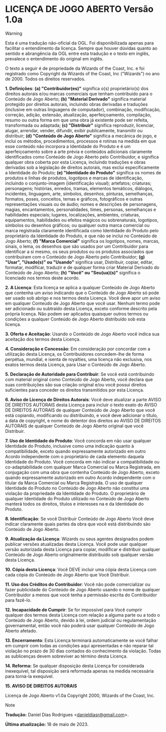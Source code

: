 # LICENÇA DE JOGO ABERTO Versão 1.0a

> [!Warning]
> Esta é uma tradução não-oficial da OGL. Foi disponibilizada apenas para facilitar o entendimento da licença. Sempre que houver dúvidas quanto ao sentido e abrangência da OGL entre esta tradução e o texto em inglês, prevalece o entendimento do original em inglês.

O texto a seguir é de propriedade da Wizards of the Coast, Inc. e foi
registrado como Copyright da Wizards of the Coast, Inc ("Wizards") no
ano de 2000. Todos os direitos reservados.

**1. Definições**: **(a) "Contribuidor(es)"** significa o(s)
proprietário(s) dos direitos autorais e/ou marcas comerciais que tenham
contribuído para o Conteúdo de Jogo Aberto; **(b) "Material Derivado"**
significa material protegido por direitos autorais, incluindo obras
derivadas e traduções (inclusive em outras linguagens de computador),
combinação, modificação, correção, adição, extensão, atualização,
aperfeiçoamento, compilação, resumo ou outra forma em que uma obra já
existente pode ser refeita, transformada ou adaptada; **(c)
"Distribuir"** significa reproduzir, licenciar, alugar, arrendar,
vender, difundir, exibir publicamente, transmitir ou distribuir; **(d)
"Conteúdo de Jogo Aberto"** significa a mecânica de jogo, e inclui os
métodos, procedimentos, processos e rotinas na medida em que esse
conteúdo não incorpora a Identidade do Produto e é um aperfeiçoamento
sobre a arte prévia e conteúdos adicionais claramente identificados como
Conteúdo de Jogo Aberto pelo Contribuidor, e significa qualquer obra
coberta por esta Licença, incluindo traduções e obras derivadas sob a
legislação de direitos autorais, mas exclui especificamente a Identidade
do Produto; **(e) "Identidade do Produto"** significa os nomes de
produtos e linhas de produtos, logotipos e marcas de identificação,
incluindo o conjunto-imagem (identificação visual); artefatos;
criaturas; personagens; histórias, enredos, tramas, elementos temáticos,
diálogos, incidentes, linguagem, arte, símbolos, desenhos, pinturas,
semelhanças, formatos, poses, conceitos, temas e gráficos, fotográficos
e outras representações visuais ou de áudio; nomes e descrições de
personagens, magias, encantamentos, personalidades, times, personas,
semelhanças e habilidades especiais; lugares, localizações, ambientes,
criaturas, equipamentos, habilidades ou efeitos mágicos ou
sobrenaturais, logotipos, símbolos ou desenhos gráficos; ou qualquer
outra marca comercial ou marca registrada claramente identificada como
Identidade do Produto pelo proprietário da Identidade do Produto, e que
não se inclui no Conteúdo de Jogo Aberto; **(f) "Marca Comercial"**
significa os logotipos, nomes, marcas, sinais, o lema, os desenhos que
são usados por um Contribuidor para identificar a si mesmo, os seus
produtos ou os produtos associados que contribuíram com o Conteúdo de
Jogo Aberto pelo Contribuidor; **(g) "Usar", "Usado(s)" ou "Usando"**
significa usar, Distribuir, copiar, editar, formatar, modificar,
traduzir e de qualquer forma criar Material Derivado do Conteúdo de Jogo
Aberto; **(h)** **"Você" ou "Seu(ua)(s)"** significa o licenciado nos
termos deste acordo.

**2. A Licença**: Esta licença se aplica a qualquer Conteúdo de Jogo
Aberto que contenha um aviso indicando que o Conteúdo de Jogo Aberto só
pode ser usado sob abrigo e nos termos desta Licença. Você deve apor um
aviso em qualquer Conteúdo de Jogo Aberto que você usar. Nenhum termo
pode ser adicionado ou subtraído desta Licença, exceto conforme descrito
pela própria licença. Não podem ser aplicados quaisquer outros termos ou
condições a qualquer Conteúdo de Jogo Aberto distribuído sob esta
licença.

**3. Oferta e Aceitação**: Usando o Conteúdo de Jogo Aberto você indica
sua aceitação dos termos desta Licença.

**4. Consideração e Concessão**: Em consideração por concordar com a
utilização desta Licença, os Contribuidores concedem-lhe de forma
perpétua, mundial, e isenta de royalties, uma licença não exclusiva, nos
exatos termos desta Licença, para Usar o Conteúdo de Jogo Aberto.

**5. Declaração de Autoridade para Contribuir**: Se você está
contribuindo com material original como Conteúdo de Jogo Aberto, você
declara que suas contribuições são sua criação original e/ou você possui
direitos suficientes para conceder os direitos transmitidos por esta
Licença.

**6. Aviso de Licença de Direitos Autorais**: Você deve atualizar a
parte AVISO DE DIREITOS AUTORAIS desta Licença para incluir o texto
exato do AVISO DE DIREITOS AUTORAIS de qualquer Conteúdo de Jogo Aberto
que você está copiando, modificando ou distribuindo, e você deve
adicionar o título, a data de copyright, e nome do detentor dos direitos
ao AVISO DE DIREITOS AUTORAIS de qualquer Conteúdo de Jogo Aberto
original que você Distribuir.

**7. Uso de Identidade do Produto**: Você concorda em não usar qualquer
Identidade do Produto, inclusive como uma indicação quanto à
compatibilidade, exceto quando expressamente autorizado em outro Acordo
independente com o proprietário de cada elemento daquela Identidade do
Produto. Você concorda em não indicar a compatibilidade ou
co-adaptabilidade com qualquer Marca Comercial ou Marca Registrada, em
conjugação com uma obra que contenha Conteúdo de Jogo Aberto, exceto
quando expressamente autorizado em outro Acordo independente com o
titular da Marca Comercial ou Marca Registrada. O uso de qualquer
Identidade do Produto no Conteúdo de Jogo Aberto não constitui uma
violação da propriedade da Identidade do Produto. O proprietário de
qualquer Identidade do Produto utilizado no Conteúdo de Jogo Aberto
manterá todos os direitos, títulos e interesses na e da Identidade do
Produto.

**8. Identificação**: Se você Distribuir Conteúdo de Jogo Aberto Você
deve indicar claramente quais partes da obra que você está distribuindo
são Conteúdo de Jogo Aberto.

**9. Atualização da Licença**: Wizards ou seus agentes designados podem
publicar versões atualizadas desta Licença. Você pode usar qualquer
versão autorizada desta Licença para copiar, modificar e distribuir
qualquer Conteúdo de Jogo Aberto originalmente distribuído sob qualquer
versão desta Licença.

**10. Cópia desta Licença**: Você DEVE incluir uma cópia desta Licença
com cada cópia do Conteúdo de Jogo Aberto que Você Distribuir.

**11. Uso dos Créditos do Contribuidor**: Você não pode comercializar ou
fazer publicidade do Conteúdo de Jogo Aberto usando o nome de qualquer
Contribuidor a menos que você tenha a permissão escrita do Contribuidor
para fazê-lo.

**12. Incapacidade de Cumprir**: Se for impossível para Você cumprir
qualquer dos termos desta Licença com relação a alguma parte ou a todo o
Conteúdo de Jogo Aberto, devido à lei, ordem judicial ou regulamentação
governamental, então você não poderá usar qualquer Conteúdo de Jogo
Aberto afetado.

**13. Encerramento**: Esta Licença terminará automaticamente se você
falhar em cumprir com todas as condições aqui apresentadas e não reparar
tal violação no prazo de 30 dias contados do conhecimento da violação.
Todas as sublicenças devem sobreviver ao término desta Licença.

**14. Reforma:** Se qualquer disposição desta Licença for considerada
inexequível, tal disposição será reformada apenas na medida necessária
para torná-la exequível.

**15. AVISO DE DIREITOS AUTORAIS**

Licença de Jogo Aberto v1.0a Copyright 2000, Wizards of the Coast, Inc.

> [!Note]
> **Tradução:** Daniel Dias Rodrigues \<<danieldiasr@gmail.com>\>.
>
> **Última atualização:** 18 de maio de 2023.
